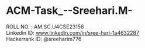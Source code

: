 # ACM-Task_--Sreehari.M-
ROLL NO. : AM.SC.U4CSE23156\
Linkedin ID: www.linkedin.com/in/sree-hari-1a4632287 \
Hackerrank ID: @sreeharim776 
